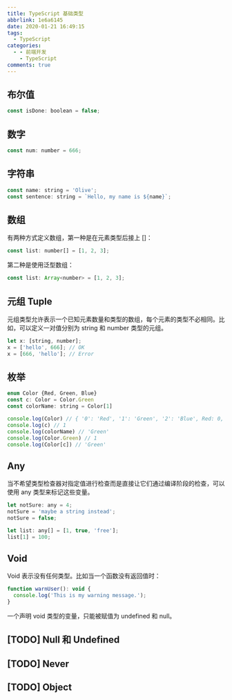 ```yaml
---
title: TypeScript 基础类型
abbrlink: 1e6a6145
date: 2020-01-21 16:49:15
tags:
  - TypeScript
categories:
  - - 前端开发
    - TypeScript
comments: true
---
```


## 布尔值

``` JavaScript
const isDone: boolean = false;
```

<!-- more -->

## 数字

``` JavaScript
const num: number = 666;
```

## 字符串

``` JavaScript
const name: string = 'Olive';
const sentence: string = `Hello, my name is ${name}`;
```

## 数组

有两种方式定义数组，第一种是在元素类型后接上 []：

``` JavaScript
const list: number[] = [1, 2, 3];
```

第二种是使用泛型数组：

``` JavaScript
const list: Array<number> = [1, 2, 3];
```

## 元组 Tuple

元组类型允许表示一个已知元素数量和类型的数组，每个元素的类型不必相同。比如，可以定义一对值分别为 string 和 number 类型的元组。

``` JavaScript
let x: [string, number];
x = ['hello', 666]; // OK
x = [666, 'hello']; // Error
```

## 枚举

``` JavaScript
enum Color {Red, Green, Blue}
const c: Color = Color.Green
const colorName: string = Color[1]

console.log(Color) // { '0': 'Red', '1': 'Green', '2': 'Blue', Red: 0, Green: 1, Blue: 2 }
console.log(c) // 1
console.log(colorName) // 'Green'
console.log(Color.Green) // 1
console.log(Color[c]) // 'Green'
```

## Any

当不希望类型检查器对指定值进行检查而是直接让它们通过编译阶段的检查，可以使用 any 类型来标记这些变量。

``` JavaScript
let notSure: any = 4;
notSure = 'maybe a string instead';
notSure = false;

let list: any[] = [1, true, 'free'];
list[1] = 100;
```

## Void

Void 表示没有任何类型。比如当一个函数没有返回值时：

``` JavaScript
function warnUser(): void {
  console.log('This is my warning message.');
}
```

一个声明 void 类型的变量，只能被赋值为 undefined 和 null。

## [TODO] Null 和 Undefined

## [TODO] Never

## [TODO] Object
